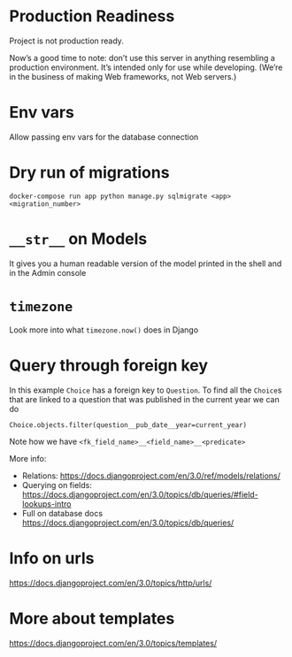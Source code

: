 # Production Readiness

Project is not production ready.

Now’s a good time to note: don’t use this server in anything resembling a production environment. It’s intended only for use while developing. (We’re in the business of making Web frameworks, not Web servers.)

# Env vars

Allow passing env vars for the database connection

# Dry run of migrations

```
docker-compose run app python manage.py sqlmigrate <app> <migration_number>
```

# `__str__` on Models

It gives you a human readable version of the model printed in the shell and in the Admin console

# `timezone`

Look more into what `timezone.now()` does in Django

# Query through foreign key

In this example `Choice` has a foreign key to `Question`. To find all the `Choice`s that are linked to a question that was published in the current year we can do

```
Choice.objects.filter(question__pub_date__year=current_year)
```

Note how we have `<fk_field_name>__<field_name>__<predicate>`

More info:
- Relations: https://docs.djangoproject.com/en/3.0/ref/models/relations/
- Querying on fields: https://docs.djangoproject.com/en/3.0/topics/db/queries/#field-lookups-intro
- Full on database docs https://docs.djangoproject.com/en/3.0/topics/db/queries/

# Info on urls

https://docs.djangoproject.com/en/3.0/topics/http/urls/

# More about templates

https://docs.djangoproject.com/en/3.0/topics/templates/

